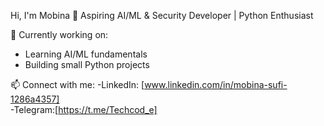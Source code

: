Hi, I'm Mobina 👋
Aspiring AI/ML & Security Developer | Python Enthusiast

🔭 Currently working on:
- Learning AI/ML fundamentals
- Building small Python projects

📫 Connect with me:
-LinkedIn: [www.linkedin.com/in/mobina-sufi-1286a4357]  
-Telegram:[https://t.me/Techcod_e]
